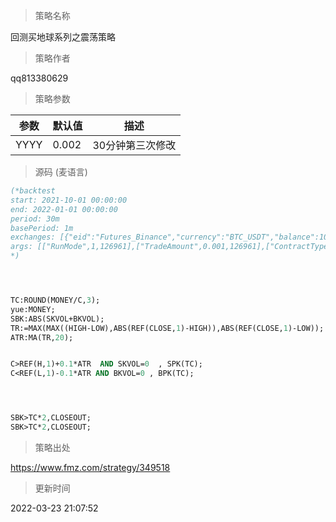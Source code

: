 
> 策略名称

回测买地球系列之震荡策略

> 策略作者

qq813380629



> 策略参数



|参数|默认值|描述|
|----|----|----|
|YYYY|0.002|30分钟第三次修改|


> 源码 (麦语言)

``` pascal
(*backtest
start: 2021-10-01 00:00:00
end: 2022-01-01 00:00:00
period: 30m
basePeriod: 1m
exchanges: [{"eid":"Futures_Binance","currency":"BTC_USDT","balance":100,"fee":[0.008,0.023]}]
args: [["RunMode",1,126961],["TradeAmount",0.001,126961],["ContractType","swap",126961],["MinLot",0.001,126961],["MarginLevel",50,126961]]
*)




TC:ROUND(MONEY/C,3);
yue:MONEY;
SBK:ABS(SKVOL+BKVOL);
TR:=MAX(MAX((HIGH-LOW),ABS(REF(CLOSE,1)-HIGH)),ABS(REF(CLOSE,1)-LOW));
ATR:MA(TR,20); 


C>REF(H,1)+0.1*ATR  AND SKVOL=0  , SPK(TC);
C<REF(L,1)-0.1*ATR AND BKVOL=0 , BPK(TC);




SBK>TC*2,CLOSEOUT; 
SBK>TC*2,CLOSEOUT; 
```

> 策略出处

https://www.fmz.com/strategy/349518

> 更新时间

2022-03-23 21:07:52
